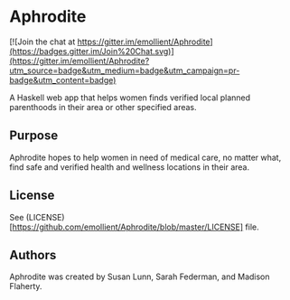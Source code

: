 # Aphrodite


[![Join the chat at https://gitter.im/emollient/Aphrodite](https://badges.gitter.im/Join%20Chat.svg)](https://gitter.im/emollient/Aphrodite?utm_source=badge&utm_medium=badge&utm_campaign=pr-badge&utm_content=badge)

A Haskell web app that helps women finds verified local planned parenthoods in their area or other specified areas. 

## Purpose
Aphrodite hopes to help women in need of medical care, no matter what, find safe and verified health and wellness locations in their area.

## License
See (LICENSE)[https://github.com/emollient/Aphrodite/blob/master/LICENSE] file.

## Authors
Aphrodite was created by Susan Lunn, Sarah Federman, and Madison Flaherty.

